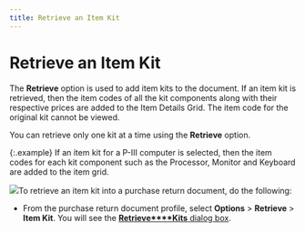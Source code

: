```yaml
---
title: Retrieve an Item Kit
---
```


# Retrieve an Item Kit


The **Retrieve** option is used  to add item kits to the document. If an item kit is retrieved, then the  item codes of all the kit components along with their respective prices  are added to the Item Details Grid. The item code for the original kit  cannot be viewed.


You can retrieve only one kit at a time using the **Retrieve**  option.


{:.example}
If an item kit for a P-III computer is selected,  then the item codes for each kit component such as the Processor, Monitor  and Keyboard are added to the item grid.


![]({{site.pp_baseurl}}/img/steps.gif)To retrieve an item kit into a purchase return  document, do the following:

- From the purchase  return document profile, select **Options**  > **Retrieve** > **Item 
 Kit**. You will see the [**Retrieve****Kits** dialog box]({{site.pp_baseurl}}/purc-proc/doc-profile/contents/item-info/details/add-retrieve-kits/retrieve_kits.html).

